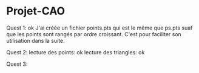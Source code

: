 # Projet-CAO



Quest 1: 
	ok
	J'ai créée un fichier points.pts qui est le même que ps.pts suaf que les points sont rangés par ordre croissant. C'est pour faciliter son utilisation dans la suite.


Quest 2: 
	lecture des points: ok
	lecture des triangles: ok


Quest 3:
